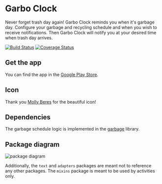 # Garbo Clock

Never forget trash day again! Garbo Clock reminds you when it's garbage day.
Configure your garbage and recycling schedule and when you wish to receive notifications.
Then Garbo Clock will notify you at your desired time when trash day arrives.

[![Build Status](https://travis-ci.org/cberes/garbage-android.svg?branch=master)](https://travis-ci.org/cberes/garbage-android)
[![Coverage Status](https://coveralls.io/repos/github/cberes/garbage-android/badge.svg?branch=master)](https://coveralls.io/github/cberes/garbage-android?branch=master)

## Get the app

You can find the app in the [Google Play Store](https://play.google.com/store/apps/details?id=com.spinthechoice.garbage.android).

## Icon

Thank you [Molly Beres](https://mollyillustration.com/) for the beautiful icon!

## Dependencies

The garbage schedule logic is implemented in the [garbage](//github.com/cberes/garbage) library.

## Package diagram

![package diagram](http://www.plantuml.com/plantuml/proxy?cache=no&src=https://raw.github.com/cberes/garbage-android/master/package-diagram.txt)

Additionally, the `text` and `adapters` packages are meant not to reference any other packages.
The `mixins` package is meant to be used by activities only.
